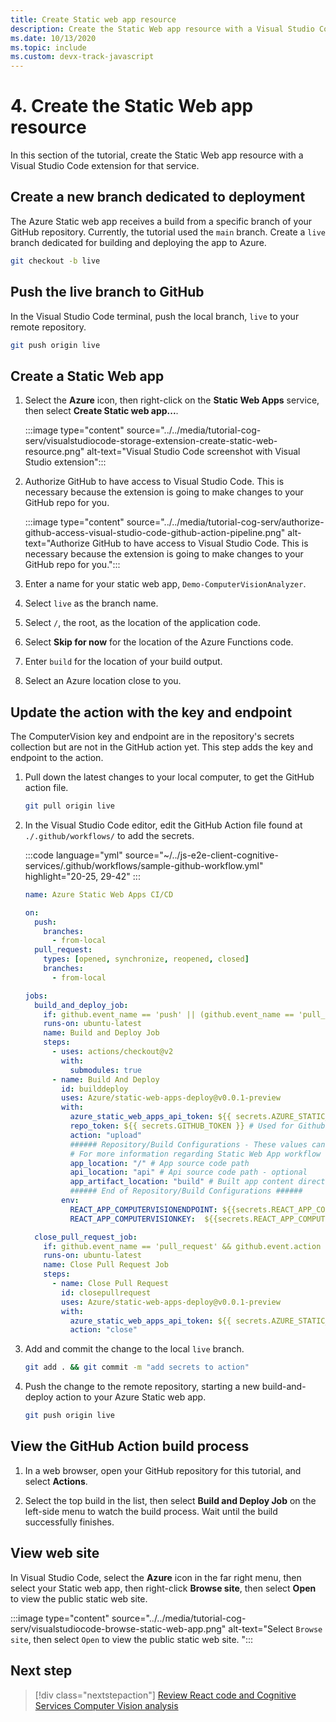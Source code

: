 ```yaml
---
title: Create Static web app resource
description: Create the Static Web app resource with a Visual Studio Code extension for that service.
ms.date: 10/13/2020
ms.topic: include
ms.custom: devx-track-javascript
---
```


# 4. Create the Static Web app resource

In this section of the tutorial, create the Static Web app resource with a Visual Studio Code extension for that service.

## Create a new branch dedicated to deployment

The Azure Static web app receives a build from a specific branch of your GitHub repository. Currently, the tutorial used the `main` branch. Create a `live` branch dedicated for building and deploying the app to Azure.

```bash
git checkout -b live
```

## Push the live branch to GitHub

In the Visual Studio Code terminal, push the local branch, `live` to your remote repository.

```bash
git push origin live
```

## Create a Static Web app

1. Select the **Azure** icon, then right-click on the **Static Web Apps** service, then select **Create Static web app...**. 

    :::image type="content" source="../../media/tutorial-cog-serv/visualstudiocode-storage-extension-create-static-web-resource.png" alt-text="Visual Studio Code screenshot with Visual Studio extension":::

1. Authorize GitHub to have access to Visual Studio Code. This is necessary because the extension is going to make changes to your GitHub repo for you.  

    :::image type="content" source="../../media/tutorial-cog-serv/authorize-github-access-visual-studio-code-github-action-pipeline.png" alt-text="Authorize GitHub to have access to Visual Studio Code. This is necessary because the extension is going to make changes to your GitHub repo for you.":::

1. Enter a name for your static web app, `Demo-ComputerVisionAnalyzer`.  
1. Select `live` as the branch name. 
1. Select `/`, the root, as the location of the application code.
1. Select **Skip for now** for the location of the Azure Functions code.
1. Enter `build` for the location of your build output.
1. Select an Azure location close to you.  

## Update the action with the key and endpoint

The ComputerVision key and endpoint are in the repository's secrets collection but are not in the GitHub action yet. This step adds the key and endpoint to the action.

1. Pull down the latest changes to your local computer, to get the GitHub action file.

    ```bash
    git pull origin live
    ```

1. In the Visual Studio Code editor, edit the GitHub Action file found at `./.github/workflows/` to add the secrets.

    :::code language="yml" source="~/../js-e2e-client-cognitive-services/.github/workflows/sample-github-workflow.yml" highlight="20-25, 29-42" :::

    ```yml
    name: Azure Static Web Apps CI/CD
    
    on:
      push:
        branches:
          - from-local
      pull_request:
        types: [opened, synchronize, reopened, closed]
        branches:
          - from-local
    
    jobs:
      build_and_deploy_job:
        if: github.event_name == 'push' || (github.event_name == 'pull_request' && github.event.action != 'closed')
        runs-on: ubuntu-latest
        name: Build and Deploy Job
        steps:
          - uses: actions/checkout@v2
            with:
              submodules: true
          - name: Build And Deploy
            id: builddeploy
            uses: Azure/static-web-apps-deploy@v0.0.1-preview
            with:
              azure_static_web_apps_api_token: ${{ secrets.AZURE_STATIC_WEB_APPS_API_TOKEN_RANDOM_NAME_HERE }}
              repo_token: ${{ secrets.GITHUB_TOKEN }} # Used for Github integrations (i.e. PR comments)
              action: "upload"
              ###### Repository/Build Configurations - These values can be configured to match you app requirements. ######
              # For more information regarding Static Web App workflow configurations, please visit: https://aka.ms/swaworkflowconfig
              app_location: "/" # App source code path
              api_location: "api" # Api source code path - optional
              app_artifact_location: "build" # Built app content directory - optional
              ###### End of Repository/Build Configurations ######
            env:
              REACT_APP_COMPUTERVISIONENDPOINT: ${{secrets.REACT_APP_COMPUTERVISIONENDPOINT}}
              REACT_APP_COMPUTERVISIONKEY:  ${{secrets.REACT_APP_COMPUTERVISIONKEY}}
    
      close_pull_request_job:
        if: github.event_name == 'pull_request' && github.event.action == 'closed'
        runs-on: ubuntu-latest
        name: Close Pull Request Job
        steps:
          - name: Close Pull Request
            id: closepullrequest
            uses: Azure/static-web-apps-deploy@v0.0.1-preview
            with:
              azure_static_web_apps_api_token: ${{ secrets.AZURE_STATIC_WEB_APPS_API_TOKEN_RANDOM_NAME_HERE }}
              action: "close"
    ```
    
1. Add and commit the change to the local `live` branch.

    ```bash
    git add . && git commit -m "add secrets to action"
    ```

1. Push the change to the remote repository, starting a new build-and-deploy action to your Azure Static web app.

    ```bash
    git push origin live
    ```

## View the GitHub Action build process

1. In a web browser, open your GitHub repository for this tutorial, and select **Actions**. 

1. Select the top build in the list, then select **Build and Deploy Job** on the left-side menu to watch the build process. Wait until the build successfully finishes.

## View web site

In Visual Studio Code, select the **Azure** icon in the far right menu, then select your Static web app, then right-click **Browse site**, then select **Open** to view the public static web site. 

:::image type="content" source="../../media/tutorial-cog-serv/visualstudiocode-browse-static-web-app.png" alt-text="Select `Browse site`, then select `Open` to view the public static web site. ":::

## Next step

> [!div class="nextstepaction"]
> [Review React code and Cognitive Services Computer Vision analysis](add-computer-vision-react-app.md)